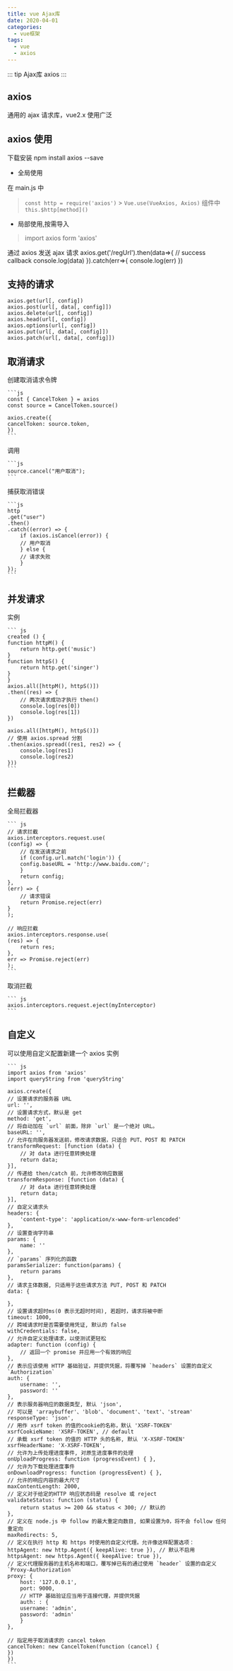 ```yaml
---
title: vue Ajax库
date: 2020-04-01
categories:
  - vue框架
tags:
  - vue
  - axios
---
```


::: tip
Ajax库 axios
:::

<!-- more -->

## axios

通用的 ajax 请求库，vue2.x 使用广泛

## axios 使用

下载安装 npm install axios --save

- 全局使用

在 main.js 中

> `const http = require('axios')` > `Vue.use(VueAxios, Axios)`
> 组件中
> `this.$http[method]()`

- 局部使用,按需导入

> import axios form 'axios'

通过 axios 发送 ajax 请求
axios.get('/regUrl').then(data=>{
// success callback
console.log(data)
}).catch(err=>{
console.log(err)
})

## 支持的请求

    axios.get(url[, config])
    axios.post(url[, data[, config]])
    axios.delete(url[, config])
    axios.head(url[, config])
    axios.options(url[, config])
    axios.put(url[, data[, config]])
    axios.patch(url[, data[, config]])

## 取消请求

创建取消请求令牌

    ```js
    const { CancelToken } = axios
    const source = CancelToken.source()

    axios.create({
    cancelToken: source.token,
    })
    ```

调用

    ```js
    source.cancel("用户取消");
    ```

捕获取消错误

    ```js
    http
    .get("user")
    .then()
    .catch((error) => {
        if (axios.isCancel(error)) {
        // 用户取消
        } else {
        // 请求失败
        }
    });
    ```

## 并发请求

实例

    ``` js
    created () {
    function httpM() {
        return http.get('music')
    }
    function httpS() {
        return http.get('singer')
    }
    }
    axios.all([httpM(), httpS()])
    .then((res) => {
        // 两次请求成功才执行 then()
        console.log(res[0])
        console.log(res[1])
    })

    axios.all([httpM(), httpS()])
    // 使用 axios.spread 分割
    .then(axios.spread((res1, res2) => {
        console.log(res1)
        console.log(res2)
    }))
    ```

## 拦截器

全局拦截器

    ``` js
    // 请求拦截
    axios.interceptors.request.use(
    (config) => {
        // 在发送请求之前
        if (config.url.match('login')) {
        config.baseURL = 'http://www.baidu.com/';
        }
        return config;
    },
    (err) => {
        // 请求错误
        return Promise.reject(err)
    }
    );

    // 响应拦截
    axios.interceptors.response.use(
    (res) => {
        return res;
    },
    err => Promise.reject(err)
    );
    ```

取消拦截

    ``` js
    axios.interceptors.request.eject(myInterceptor)
    ```

## 自定义

可以使用自定义配置新建一个 axios 实例

    ``` js
    import axios from 'axios'
    import queryString from 'queryString'

    axios.create({
    // 设置请求的服务器 URL
    url: '',
    // 设置请求方式，默认是 get
    method: 'get',
    // 将自动加在 `url` 前面，除非 `url` 是一个绝对 URL。
    baseURL: '',
    // 允许在向服务器发送前，修改请求数据，只适合 PUT、POST 和 PATCH
    transformRequest: [function (data) {
        // 对 data 进行任意转换处理
        return data;
    }],
    // 传递给 then/catch 前，允许修改响应数据
    transformResponse: [function (data) {
        // 对 data 进行任意转换处理
        return data;
    }],
    // 自定义请求头
    headers: {
        'content-type': 'application/x-www-form-urlencoded'
    },
    // 设置查询字符串
    params: {
        name: ''
    },
    // `params` 序列化的函数
    paramsSerializer: function(params) {
        return params
    },
    // 请求主体数据, 只适用于这些请求方法 PUT, POST 和 PATCH
    data: {

    },
    // 设置请求超时ms(0 表示无超时时间), 若超时，请求将被中断
    timeout: 1000,
    // 跨域请求时是否需要使用凭证, 默认的 false
    withCredentials: false,
    // 允许自定义处理请求，以使测试更轻松
    adapter: function (config) {
        // 返回一个 promise 并应用一个有效的响应
    },
    // 表示应该使用 HTTP 基础验证，并提供凭据，将覆写掉 `headers` 设置的自定义 `Authorization`
    auth: {
        username: '',
        password: ''
    },
    // 表示服务器响应的数据类型, 默认 'json',
    // 可以是 'arraybuffer'、'blob'、'document'、'text'、'stream'
    responseType: 'json',
    // 用作 xsrf token 的值的cookie的名称，默认 'XSRF-TOKEN'
    xsrfCookieName: 'XSRF-TOKEN', // default
    // 承载 xsrf token 的值的 HTTP 头的名称, 默认 'X-XSRF-TOKEN'
    xsrfHeaderName: 'X-XSRF-TOKEN',
    // 允许为上传处理进度事件, 对原生进度事件的处理
    onUploadProgress: function (progressEvent) { },
    // 允许为下载处理进度事件
    onDownloadProgress: function (progressEvent) { },
    // 允许的响应内容的最大尺寸
    maxContentLength: 2000,
    // 定义对于给定的HTTP 响应状态码是 resolve 或 reject
    validateStatus: function (status) {
        return status >= 200 && status < 300; // 默认的
    },
    // 定义在 node.js 中 follow 的最大重定向数目, 如果设置为0，将不会 follow 任何重定向
    maxRedirects: 5,
    // 定义在执行 http 和 https 时使用的自定义代理。允许像这样配置选项：
    httpAgent: new http.Agent({ keepAlive: true }), // 默认不启用
    httpsAgent: new https.Agent({ keepAlive: true }),
    // 定义代理服务器的主机名称和端口，覆写掉已有的通过使用 `header` 设置的自定义 `Proxy-Authorization`
    proxy: {
        host: '127.0.0.1',
        port: 9000,
        // HTTP 基础验证应当用于连接代理，并提供凭据
        auth: : {
        username: 'admin',
        password: 'admin'
        }
    },
    
    // 指定用于取消请求的 cancel token
    cancelToken: new CancelToken(function (cancel) {
    })
    })
    ```
